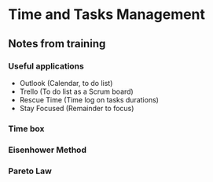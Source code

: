 # Time and Tasks Management
## Notes from training


### Useful applications
- Outlook (Calendar, to do list)
- Trello (To do list as a Scrum board)
- Rescue Time (Time log on tasks durations)
- Stay Focused (Remainder to focus)


### Time box


### Eisenhower Method


### Pareto Law
